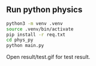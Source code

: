 ## Run python physics

```bash
python3 -m venv .venv
source .venv/bin/activate
pip install -r req.txt
cd phys_py
python main.py
```

Open result/test.gif for test result.
